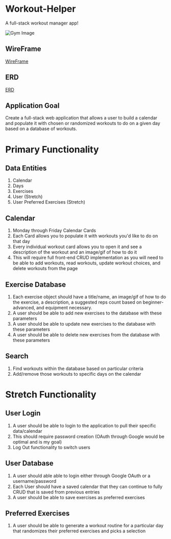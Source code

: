 # Workout-Helper
A full-stack workout manager app!

![Gym Image](https://www.hussle.com/blog/wp-content/uploads/2020/12/Gym-structure-1080x675.png)

## WireFrame
[WireFrame](https://www.figma.com/file/jwINMRSlwgrTwwPzc3fgWT/Workout-Helper-WireFrame?type=design&node-id=0-1&t=fHSbV9vZk2kDJvVC-0)

## ERD
[ERD](https://lucid.app/lucidchart/91d1a77a-28ff-4be4-bccf-d679a9657d71/edit?beaconFlowId=574B8B2BAE54D9DD&invitationId=inv_c8d49fb4-bb18-405e-b3f5-3e6c0d89f830&page=0_0#)

## Application Goal
Create a full-stack web application that allows a user to build a calendar and populate it with chosen or randomized workouts to do on a given day based on a database of workouts.

# Primary Functionality

## Data Entities
1. Calendar
2. Days
3. Exercises
4. User (Stretch)
5. User Preferred Exercises (Stretch)

## Calendar
1. Monday through Friday Calendar Cards
2. Each Card allows you to populate it with workouts you'd like to do on that day
3. Every individual workout card allows you to open it and see a description of the workout and an image/gif of how to do it
4. This will require full front-end CRUD implementation as you will need to be able to add workouts, read workouts, update workout choices, and delete workouts from the page

## Exercise Database
1. Each exercise object should have a title/name, an image/gif of how to do the exercise, a description, a suggested reps count based on beginner-advanced, and equipment necessary.
2. A user should be able to add new exercises to the database with these parameters 
3. A user should be able to update new exercises to the database with these parameters
4. A user should be able to delete new exercises from the database with these parameters

## Search
1. Find workouts within the database based on particular criteria
2. Add/remove those workouts to specific days on the calendar

# Stretch Functionality

## User Login
1. A user should be able to login to the application to pull their specific data/calendar
2. This should require password creation (OAuth through Google would be optimal and is my goal)
3. Log Out functionality to switch users

## User Database
1. A user should able able to login either through Google OAuth or a username/password
2. Each User should have a saved calendar that they can continue to fully CRUD that is saved from previous entries
3. A user should be able to save exercises as preferred exercises

## Preferred Exercises
1. A user should be able to generate a workout routine for a particular day that randomizes their preferred exercises and picks a selection






